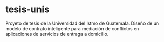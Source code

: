 # tesis-unis
Proyeto de tesis de la Universidad del Istmo de Guatemala. Diseño de un modelo de contrato inteligente para mediación de conflictos en aplicaciones de servicios de entraga a domicilio. 
